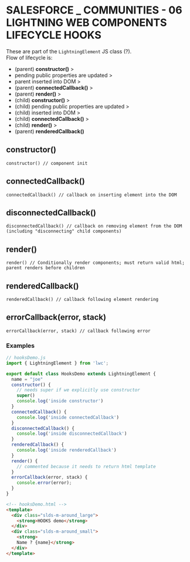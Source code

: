 # SALESFORCE _ COMMUNITIES - 06 LIGHTNING WEB COMPONENTS LIFECYCLE HOOKS
These are part of the `LightningElement` JS class (?).  
Flow of lifecycle is:
* (parent) **constructor()** >
* pending public properties are updated >
* parent inserted into DOM >
* (parent) **connectedCallback()** >
* (parent) **render()** >
 * (child) **constructor()** >
 * (child) pending public properties are updated >
 * (child) inserted into DOM >
 * (child) **connectedCallback()** >
 * (child) **render()** >
* (parent) **renderedCallback()**

## constructor()
`constructor() // component init`
## connectedCallback()
`connectedCallback() // callback on inserting element into the DOM`
## disconnectedCallback()
`disconnectedCallback() // callback on removing element from the DOM (including "disconnecting" child components)`
## render()
`render() // Conditionally render components; must return valid html; parent renders before children`
## renderedCallback()
`renderedCallback() // callback following element rendering`
## errorCallback(error, stack)
`errorCallback(error, stack) // callback following error`
### Examples
```javascript
// hooksDemo.js
import { LightningElement } from 'lwc';

export default class HooksDemo extends LightningElement {
  name = "joe"
  constructor() {
    // needs super if we explicitly use constructor
    super()
    console.log('inside constructor')
  }
  connectedCallback() {
    console.log('inside connectedCallback')
  }
  disconnectedCallback() {
    console.log('inside disconnectedCallback')
  }
  renderedCallback() {
    console.log('inside renderedCallback')
  }
  render() {
    // commented because it needs to return html template
  }
  errorCallback(error, stack) {
    console.error(error);
  }
}
```
```html
<!-- hooksDemo.html -->
<template>
  <div class="slds-m-around_large">
    <strong>HOOKS demo</strong>
  </div>
  <div class="slds-m-around_small">
    <strong>
    Name ? {name}</strong>
  </div>
</template>

```
